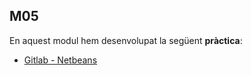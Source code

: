 ## M05

En aquest modul hem desenvolupat la següent **pràctica**:
- [Gitlab - Netbeans](https://htmlpreview.github.io/?https://github.com/Salmaa258/Portfoli/blob/main/Moduls/M03-Programació/M05/Gitlab-Netbeans/GITLABNETBEANS.html)









